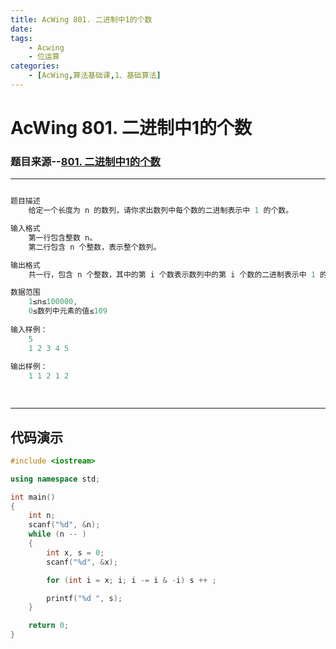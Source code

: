```yaml
---
title: AcWing 801. 二进制中1的个数   
date: 
tags: 
	- Acwing 
	- 位运算
categories: 
	- [AcWing,算法基础课,1、基础算法]
---
```


# AcWing 801. 二进制中1的个数   
### 题目来源--[801. 二进制中1的个数](https://www.acwing.com/problem/content/803/ "判断子序列")

- - -
```c++

题目描述
	给定一个长度为 n 的数列，请你求出数列中每个数的二进制表示中 1 的个数。

输入格式
	第一行包含整数 n。
	第二行包含 n 个整数，表示整个数列。

输出格式
	共一行，包含 n 个整数，其中的第 i 个数表示数列中的第 i 个数的二进制表示中 1 的个数。

数据范围
	1≤n≤100000,
	0≤数列中元素的值≤109
	
输入样例：
	5
	1 2 3 4 5
	
输出样例：
	1 1 2 1 2

	
```
- - -
## 代码演示
```c++
#include <iostream>

using namespace std;

int main()
{
    int n;
    scanf("%d", &n);
    while (n -- )
    {
        int x, s = 0;
        scanf("%d", &x);

        for (int i = x; i; i -= i & -i) s ++ ;

        printf("%d ", s);
    }

    return 0;
}
```